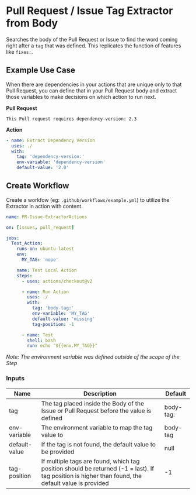 # Pull Request / Issue Tag Extractor from Body

Searches the body of the Pull Request or Issue to find the word coming right after a `tag` 
that was defined. This replicates the function of features like `fixes:`.

## Example Use Case

When there are dependencies in your actions that are unique only to that Pull Request, 
you can define that in your Pull Request body and extract those variables to make
decisions on which action to run next.

**Pull Request**
``` 
This Pull request requires dependency-version: 2.3
```

**Action**
```yaml
- name: Extract Dependency Version
  uses: ./
  with:
    tag: 'dependency-version:'
    env-variable: 'dependency-version'
    default-value: '2.0'
```


## Create Workflow

Create a workfow (eg: `.github/workflows/example.yml`) to utilize the Extractor in action with content.

```yaml
name: PR-Issue-ExtractorActions

on: [issues, pull_request]

jobs:
  Test_Action:
    runs-on: ubuntu-latest
    env:
      MY_TAG: 'nope'

    name: Test Local Action
    steps:
      - uses: actions/checkout@v2

      - name: Run Action
        uses: ./
        with:
          tag: 'body-tag:'
          env-variable: 'MY_TAG'
          default-value: 'missing'
          tag-position: -1

      - name: Test
        shell: bash
        run: echo "${{env.MY_TAG}}"
```

*Note: The environment variable was defined outside of the scope of the Step*

### Inputs

| Name | Description | Default |
| --- | --- | --- |
| tag| The tag placed inside the Body of the Issue or Pull Request before the value is defined | body-tag: |
| env-variable | The environment variable to map the tag value to | body-tag |
| default-value | If the tag is not found, the default value to be provided | null |
| tag-position | If multiple tags are found, which tag position should be returned (-1 = last). If tag position is higher than found, the default value is provided | -1 |